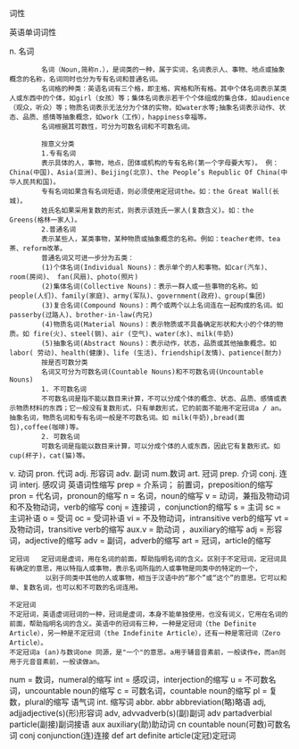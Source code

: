 
词性

  英语单词词性

  n. 名词

            名词（Noun,简称n.），是词类的一种，属于实词，名词表示人、事物、地点或抽象概念的名称，名词同时也分为专有名词和普通名词。
            名词格的种类：英语名词有三个格，即主格、宾格和所有格。其中个体名词表示某类人或东西中的个体，如girl（女孩）等；集体名词表示若干个个体组成的集合体，如audience（观众，听众）等；物质名词表示无法分为个体的实物，如water水等;抽象名词表示动作、状态、品质、感情等抽象概念，如work（工作），happiness幸福等。
            名词根据其可数性，可分为可数名词和不可数名词。

            按意义分类
            1.专有名词
            表示具体的人，事物，地点，团体或机构的专有名称(第一个字母要大写)。 例：China(中国)、Asia(亚洲)、Beijing(北京)、the People’s Republic Of China(中华人民共和国)。
            专有名词如果含有名词短语，则必须使用定冠词the。如：the Great Wall(长城)。
            姓氏名如果采用复数的形式，则表示该姓氏一家人(复数含义)。如：the Greens(格林一家人)。
            2.普通名词
            表示某些人，某类事物，某种物质或抽象概念的名称。例如：teacher老师、tea茶、reform改革。
            普通名词又可进一步分为五类：
            (1)个体名词(Individual Nouns)：表示单个的人和事物。如car(汽车)、room(房间)、 fan(风扇)、photo(照片)
            (2)集体名词(Collective Nouns)：表示一群人或一些事物的名称。如 people(人们)、family(家庭)、army(军队)、government(政府)、group(集团)
            (3)复合名词(Compound Nouns)：两个或两个以上名词连在一起构成的名词。如passerby(过路人)、brother-in-law(内兄)
            (4)物质名词(Material Nouns)：表示物质或不具备确定形状和大小的个体的物质。如 fire(火)、steel(钢)、air (空气)、water(水)、milk(牛奶)
            (5)抽象名词(Abstract Nouns)：表示动作，状态，品质或其他抽象概念。如 labor( 劳动)、health(健康)、life (生活)、friendship(友情)、patience(耐力)
            按是否可数分类
            名词又可分为可数名词(Countable Nouns)和不可数名词(Uncountable Nouns)
            1. 不可数名词
            不可数名词是指不能以数目来计算，不可以分成个体的概念、状态、品质、感情或表示物质材料的东西；它一般没有复数形式，只有单数形式，它的前面不能用不定冠词a / an。抽象名词，物质名词和专有名词一般是不可数名词。如 milk(牛奶),bread(面包),coffee(咖啡)等。
            2. 可数名词
            可数名词是指能以数目来计算，可以分成个体的人或东西，因此它有复数形式。如cup(杯子)，cat(猫)等。

  v. 动词
  pron. 代词
  adj. 形容词
  adv. 副词
  num.数词
  art. 冠词
  prep. 介词
  conj. 连词
  interj. 感叹词
  英语词性缩写
  prep = 介系词；  前置词，preposition的缩写
  pron = 代名词，pronoun的缩写
  n = 名词，noun的缩写
  v = 动词，兼指及物动词和不及物动词，verb的缩写
  conj = 连接词 ，conjunction的缩写
  s = 主词
  sc = 主词补语
  o = 受词
  oc = 受词补语
  vi = 不及物动词，intransitive verb的缩写
  vt = 及物动词，transitive verb的缩写
  aux.v = 助动词 ，auxiliary的缩写
  adj = 形容词，adjective的缩写
  adv = 副词，adverb的缩写
  art = 冠词，article的缩写

    定冠词   定冠词是虚词，用在名词的前面，帮助指明名词的含义。区别于不定冠词，定冠词具有确定的意思，用以特指人或事物，表示名词所指的人或事物是同类中的特定的一个，
             以别于同类中其他的人或事物，相当于汉语中的“那个”或“这个”的意思。它可以和单、复数名词，也可以和不可数的名词连用。

    不定冠词
    不定冠词，英语虚词冠词的一种，冠词是虚词，本身不能单独使用，也没有词义，它用在名词的前面，帮助指明名词的含义。英语中的冠词有三种，一种是定冠词（the Definite Article），另一种是不定冠词（the Indefinite Article），还有一种是零冠词（Zero Article）。
    不定冠词a (an)与数词one 同源，是"一个"的意思。a用于辅音音素前，一般读作e，而an则用于元音音素前，一般读做an。
  num = 数词，numeral的缩写
  int = 感叹词，interjection的缩写
  u = 不可数名词，uncountable noun的缩写
  c = 可数名词，countable noun的缩写
  pl = 复数，plural的缩写
  语气词 int.
  缩写词 abbr.     abbr abbreviation(略)略语
  adj, adjjadjective(s)(形)形容词
  adv, advvadverb(s)(副)副词
  adv partadverbial particle(副接)副词接语
  aux auxiliary(助)助动词
  cn countable noun(可数)可数名词
  conj conjunction(连)连接
  def art definite article(定冠)定冠词

